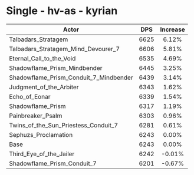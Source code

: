 # Single - hv-as - kyrian
| Actor | DPS | Increase |
|---|:---:|:---:|
|Talbadars_Stratagem|6625|6.12%|
|Talbadars_Stratagem_Mind_Devourer_7|6606|5.81%|
|Eternal_Call_to_the_Void|6535|4.69%|
|Shadowflame_Prism_Mindbender|6445|3.25%|
|Shadowflame_Prism_Conduit_7_Mindbender|6439|3.14%|
|Judgment_of_the_Arbiter|6343|1.62%|
|Echo_of_Eonar|6339|1.54%|
|Shadowflame_Prism|6317|1.19%|
|Painbreaker_Psalm|6303|0.96%|
|Twins_of_the_Sun_Priestess_Conduit_7|6281|0.61%|
|Sephuzs_Proclamation|6243|0.00%|
|Base|6243|0.00%|
|Third_Eye_of_the_Jailer|6242|-0.01%|
|Shadowflame_Prism_Conduit_7|6201|-0.67%|
